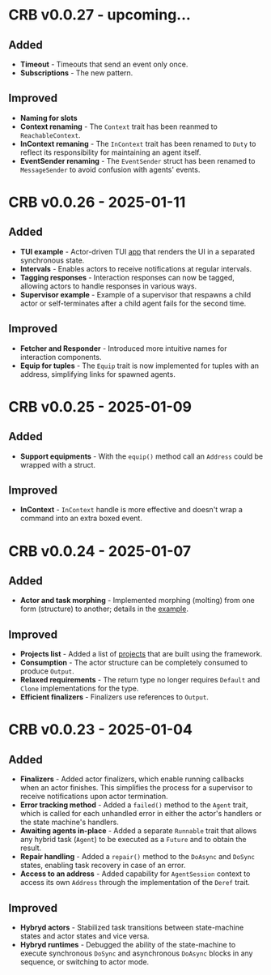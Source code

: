 # CRB v0.0.27 - upcoming...

## Added

- **Timeout** - Timeouts that send an event only once.
- **Subscriptions** - The new pattern.

## Improved

- **Naming for slots**
- **Context renaming** - The `Context` trait has been reanmed to `ReachableContext`.
- **InContext remaning** - The `InContext` trait has been renamed to `Duty` to reflect its responsibility for maintaining an agent itself.
- **EventSender renaming** - The `EventSender` struct has been renamed to `MessageSender` to avoid confusion with agents' events.

# CRB v0.0.26 - 2025-01-11

## Added

- **TUI example** - Actor-driven TUI [app](https://github.com/runtime-blocks/crb/blob/trunk/examples/tui-app/src/app.rs) that renders the UI in a separated synchronous state.
- **Intervals** - Enables actors to receive notifications at regular intervals.
- **Tagging responses** - Interaction responses can now be tagged, allowing actors to handle responses in various ways.
- **Supervisor example** - Example of a supervisor that respawns a child actor or self-terminates after a child agent fails for the second time.

## Improved

- **Fetcher and Responder** - Introduced more intuitive names for interaction components.
- **Equip for tuples** - The `Equip` trait is now implemented for tuples with an address, simplifying links for spawned agents.

# CRB v0.0.25 - 2025-01-09

## Added

- **Support equipments** - With the `equip()` method call an `Address` could be wrapped with a struct.

## Improved

- **InContext** - `InContext` handle is more effective and doesn't wrap a command into an extra boxed event.



# CRB v0.0.24 - 2025-01-07

## Added

- **Actor and task morphing** - Implemented morphing (molting) from one form (structure) to another; details in
the [example](https://github.com/runtime-blocks/crb/blob/trunk/crates/crb/tests/test_molting.rs).

## Improved

- **Projects list** - Added a list of [projects](https://github.com/runtime-blocks/crb/tree/trunk?tab=readme-ov-file#projects)
that are built using the framework.
- **Consumption** - The actor structure can be completely consumed to produce `Output`.
- **Relaxed requirements** - The return type no longer requires `Default` and `Clone` implementations for the type.
- **Efficient finalizers** - Finalizers use references to `Output`.



# CRB v0.0.23 - 2025-01-04

## Added

- **Finalizers** - Added actor finalizers, which enable running callbacks when an actor finishes. This simplifies the process for a supervisor to receive notifications upon actor termination.
- **Error tracking method** - Added a `failed()` method to the `Agent` trait, which is called for each unhandled error in either the actor's handlers or the state machine's handlers.
- **Awaiting agents in-place** - Added a separate `Runnable` trait that allows any hybrid task (`Agent`) to be executed as a `Future` and to obtain the result.
- **Repair handling** - Added a `repair()` method to the `DoAsync` and `DoSync` states, enabling task recovery in case of an error.
- **Access to an address** - Added capability for `AgentSession` context to access its own `Address` through the implementation of the `Deref` trait.

## Improved

- **Hybryd actors** - Stabilized task transitions between state-machine states and actor states and vice versa.
- **Hybryd runtimes** - Debugged the ability of the state-machine to execute synchronous `DoSync` and asynchronous `DoAsync` blocks in any sequence, or switching to actor mode.
